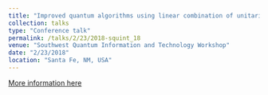 ```yaml
---
title: "Improved quantum algorithms using linear combination of unitaries"
collection: talks
type: "Conference talk"
permalink: /talks/2/23/2018-squint_18
venue: "Southwest Quantum Information and Technology Workshop"
date: "2/23/2018"
location: "Santa Fe, NM, USA"
---
```


[More information here](http://physics.unm.edu/SQuInT/2018/abstracts.php?person_id=710)
